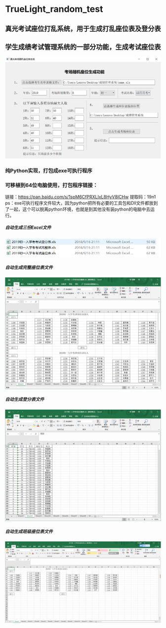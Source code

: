 # TrueLight_random_test
## 真光考试座位打乱系统，用于生成打乱座位表及登分表
## 学生成绩考试管理系统的一部分功能，生成考试座位表
![image](https://github.com/GDUT-Rp/TrueLight_random_test/raw/master/show/e73262c87df883380036da729e2b8e6.png)
### 纯Python实现，打包成exe可执行程序
### 可移植到64位电脑使用，打包程序链接：
链接：https://pan.baidu.com/s/1spM6CfPRXLIxL8HyV8ICHw 
提取码：19n1
ps：exe可执行程序文件较大，因为python把所有必要的工具包和Dll文件都放到了一起，这个可以脱离python环境，也就是到其他没有装python的电脑中去运行。

##### 自动生成三份Excel文件
![image](https://github.com/GDUT-Rp/TrueLight_random_test/raw/master/show/Snipaste_2018-09-16_21-38-27.png)
##### 自动生成完整座位表文件
![image](https://github.com/GDUT-Rp/TrueLight_random_test/raw/master/show/Snipaste_2018-09-16_21-40-05.png)
##### 自动生成登分表文件
![image](https://github.com/GDUT-Rp/TrueLight_random_test/raw/master/show/Snipaste_2018-09-16_21-40-26.png)
##### 自动生成班级座位表文件
![image](https://github.com/GDUT-Rp/TrueLight_random_test/raw/master/show/Snipaste_2018-09-16_21-41-16.png)


